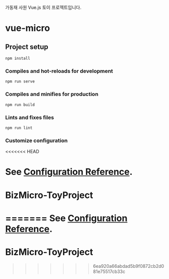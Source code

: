 
가동재 사원 Vue.js 토이 프로젝트입니다.

# vue-micro

## Project setup

```
npm install
```

### Compiles and hot-reloads for development

```
npm run serve
```

### Compiles and minifies for production

```
npm run build
```

### Lints and fixes files

```
npm run lint
```

### Customize configuration
<<<<<<< HEAD

# See [Configuration Reference](https://cli.vuejs.org/config/).

# BizMicro-ToyProject
=======
See [Configuration Reference](https://cli.vuejs.org/config/).
=======
# BizMicro-ToyProject


>>>>>>> 6ea920a66abdad5b9f0872cb2d081e75517cb33c
